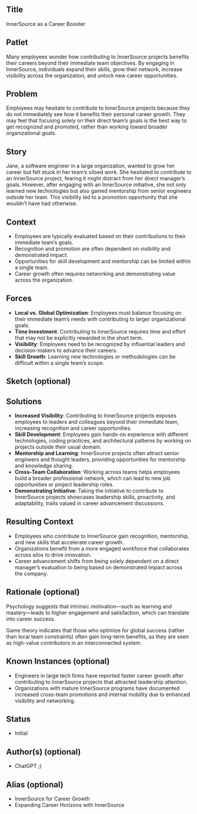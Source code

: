## Title

InnerSource as a Career Booster

## Patlet

Many employees wonder how contributing to InnerSource projects benefits their careers beyond their immediate team objectives.
By engaging in InnerSource, individuals expand their skills, grow their network, increase visibility across the organization, and unlock new career opportunities.

## Problem

Employees may hesitate to contribute to InnerSource projects because they do not immediately see how it benefits their personal career growth.
They may feel that focusing solely on their direct team’s goals is the best way to get recognized and promoted, rather than working toward broader organizational goals.

## Story

Jane, a software engineer in a large organization, wanted to grow her career but felt stuck in her team’s siloed work.
She hesitated to contribute to an InnerSource project, fearing it might distract from her direct manager’s goals.
However, after engaging with an InnerSource initiative, she not only learned new technologies but also gained mentorship from senior engineers outside her team.
This visibility led to a promotion opportunity that she wouldn’t have had otherwise.

## Context

- Employees are typically evaluated based on their contributions to their immediate team’s goals.
- Recognition and promotion are often dependent on visibility and demonstrated impact.
- Opportunities for skill development and mentorship can be limited within a single team.
- Career growth often requires networking and demonstrating value across the organization.

## Forces

- **Local vs. Global Optimization**: Employees must balance focusing on their immediate team’s needs with contributing to larger organizational goals.
- **Time Investment**: Contributing to InnerSource requires time and effort that may not be explicitly rewarded in the short term.
- **Visibility**: Employees need to be recognized by influential leaders and decision-makers to advance their careers.
- **Skill Growth**: Learning new technologies or methodologies can be difficult within a single team’s scope.

## Sketch (optional)

## Solutions

- **Increased Visibility**: Contributing to InnerSource projects exposes employees to leaders and colleagues beyond their immediate team, increasing recognition and career opportunities.
- **Skill Development**: Employees gain hands-on experience with different technologies, coding practices, and architectural patterns by working on projects outside their usual domain.
- **Mentorship and Learning**: InnerSource projects often attract senior engineers and thought leaders, providing opportunities for mentorship and knowledge sharing.
- **Cross-Team Collaboration**: Working across teams helps employees build a broader professional network, which can lead to new job opportunities or project leadership roles.
- **Demonstrating Initiative**: Taking the initiative to contribute to InnerSource projects showcases leadership skills, proactivity, and adaptability, traits valued in career advancement discussions.

## Resulting Context

- Employees who contribute to InnerSource gain recognition, mentorship, and new skills that accelerate career growth.
- Organizations benefit from a more engaged workforce that collaborates across silos to drive innovation.
- Career advancement shifts from being solely dependent on a direct manager’s evaluation to being based on demonstrated impact across the company.

## Rationale (optional)

Psychology suggests that intrinsic motivation—such as learning and mastery—leads to higher engagement and satisfaction, which can translate into career success.

Game theory indicates that those who optimize for global success (rather than local team constraints) often gain long-term benefits, as they are seen as high-value contributors in an interconnected system.

## Known Instances (optional)

- Engineers in large tech firms have reported faster career growth after contributing to InnerSource projects that attracted leadership attention.
- Organizations with mature InnerSource programs have documented increased cross-team promotions and internal mobility due to enhanced visibility and networking.

## Status

- Initial

## Author(s) (optional)

- ChatGPT ;)

## Alias (optional)

- InnerSource for Career Growth
- Expanding Career Horizons with InnerSource
